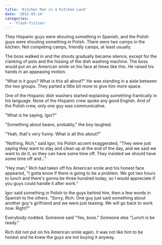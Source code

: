 ```yaml
---
title: 'Kitchen Man in a Kitchen Land'
date: '2012-03-14'
categories:
  - 'flash-fiction'
---
```


They Hispanic guys were shouting something in Spanish, and the Polish guys were
shouting something in Polish. There were two camps in the kitchen. Not competing
camps, friendly camps, at least usually.

<!-- truncate -->


The boss walked in and the shouts gradually became silence, except for the
clanking of pots and the hissing of the dish washing machine. The boss would put
on an American smile on his face at times like this. He raised his hands in an
appeasing motion.

"What is it guys? What is this all about?" He was standing in a aisle between
the two groups. They parted a little bit more to give him more space.

One of the Hispanic dish washers started explaining something frantically in his
language. None of the Hispanic crew spoke any good English. And of the Polish
crew, only one guy was communicative.

"What is he saying, Igor?"

"Something about beans, probably," the boy laughed.

"Yeah, that's very funny. What is all this about?"

"Nothing, Rich," said Igor, his Polish accent exaggerated, "They were just
saying they want to stay and clean up at the end of the day, and we said we want
to do it, so they can have some time off. They insisted we should have some time
off and..."

"Hey man," Rich had taken off his American smile and his honest face appeared,
"I gotta know if there is going to be a problem. We got two hours to lunch and
there's gonna be three hundred today, so I would appreciate if you guys could
handle it after work."

Igor said something in Polish to the guys behind him, then a few words in
Spanish to the others. "Sorry, Rich. One guy just said something about another
guy's girlfriend and we were just teasing. We will go back to work now. Right?"

Everybody nodded. Someone said "Yes, boss." Someone else "Lunch is be ready."

Rich did not put on his American smile again, it was not like him to be honest
and he knew the guys are not buying it anyway.
